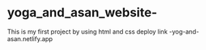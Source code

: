 # yoga_and_asan_website-
This is my first project by using html and css 
deploy link -yog-and-asan.netlify.app


